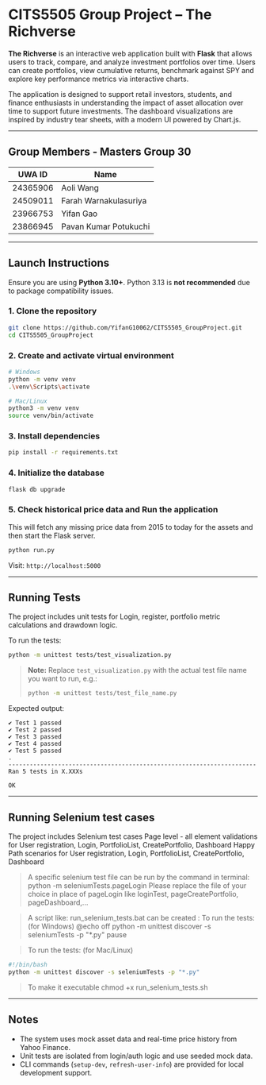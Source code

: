 # CITS5505 Group Project – The Richverse

**The Richverse** is an interactive web application built with **Flask** that allows users to track, compare, and analyze investment portfolios over time. Users can create portfolios, view cumulative returns, benchmark against SPY and explore key performance metrics via interactive charts.

The application is designed to support retail investors, students, and finance enthusiasts in understanding the impact of asset allocation over time to support future investments. The dashboard visualizations are inspired by industry tear sheets, with a modern UI powered by Chart.js.

---

## Group Members - Masters Group 30

| UWA ID     | Name                      |
|------------|---------------------------|
| 24365906   | Aoli Wang                 |
| 24509011   | Farah Warnakulasuriya     |
| 23966753   | Yifan Gao                 |
| 23866945   | Pavan Kumar Potukuchi     |

---

## Launch Instructions

Ensure you are using **Python 3.10+**. Python 3.13 is **not recommended** due to package compatibility issues.

### 1. Clone the repository
```bash
git clone https://github.com/YifanG10062/CITS5505_GroupProject.git
cd CITS5505_GroupProject
```

### 2. Create and activate virtual environment
```bash
# Windows
python -m venv venv
.\venv\Scripts\activate

# Mac/Linux
python3 -m venv venv
source venv/bin/activate
```

### 3. Install dependencies
```bash
pip install -r requirements.txt
```

### 4. Initialize the database
```bash
flask db upgrade
```

### 5. Check historical price data and Run the application
This will fetch any missing price data from 2015 to today for the assets and then start the Flask server.
```bash
python run.py
```

Visit: `http://localhost:5000`

---

## Running Tests

The project includes unit tests for Login, register, portfolio metric calculations and drawdown logic.

To run the tests:
```bash
python -m unittest tests/test_visualization.py
```

> **Note:** Replace `test_visualization.py` with the actual test file name you want to run, e.g.:
> ```bash
> python -m unittest tests/test_file_name.py
> ```

Expected output:
```
✔ Test 1 passed
✔ Test 2 passed
✔ Test 3 passed
✔ Test 4 passed
✔ Test 5 passed
.
----------------------------------------------------------------------
Ran 5 tests in X.XXXs

OK
```

---
## Running Selenium test cases
The project includes Selenium test cases
Page level - all element validations for User registration, Login,  PortfolioList, CreatePortfolio, Dashboard
Happy Path scenarios for User registration, Login,  PortfolioList, CreatePortfolio, Dashboard

>A specific selenium test file can be run by the command in terminal: python -m seleniumTests.pageLogin
>Please replace the file of your choice in place of pageLogin like loginTest, pageCreatePortfolio, pageDashboard,...

> A script like: run_selenium_tests.bat can be created :
> To run the tests: (for Windows)
@echo off
python -m unittest discover -s seleniumTests -p "*.py"
pause
 
>To run the tests: (for Mac/Linux)
```bash
#!/bin/bash
python -m unittest discover -s seleniumTests -p "*.py"
```

>To make it executable
>chmod +x run_selenium_tests.sh

---

## Notes

- The system uses mock asset data and real-time price history from Yahoo Finance.
- Unit tests are isolated from login/auth logic and use seeded mock data.
- CLI commands (`setup-dev`, `refresh-user-info`) are provided for local development support.
